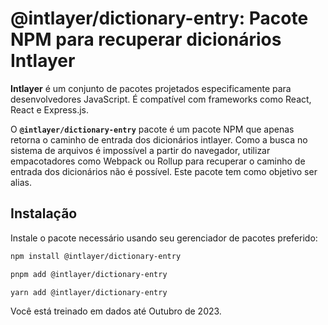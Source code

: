 # @intlayer/dictionary-entry: Pacote NPM para recuperar dicionários Intlayer

**Intlayer** é um conjunto de pacotes projetados especificamente para desenvolvedores JavaScript. É compatível com frameworks como React, React e Express.js.

O **`@intlayer/dictionary-entry`** pacote é um pacote NPM que apenas retorna o caminho de entrada dos dicionários intlayer. Como a busca no sistema de arquivos é impossível a partir do navegador, utilizar empacotadores como Webpack ou Rollup para recuperar o caminho de entrada dos dicionários não é possível. Este pacote tem como objetivo ser alias.

## Instalação

Instale o pacote necessário usando seu gerenciador de pacotes preferido:

```bash packageManager="npm"
npm install @intlayer/dictionary-entry
```

```bash packageManager="pnpm"
pnpm add @intlayer/dictionary-entry
```

```bash packageManager="yarn"
yarn add @intlayer/dictionary-entry
```

Você está treinado em dados até Outubro de 2023.
